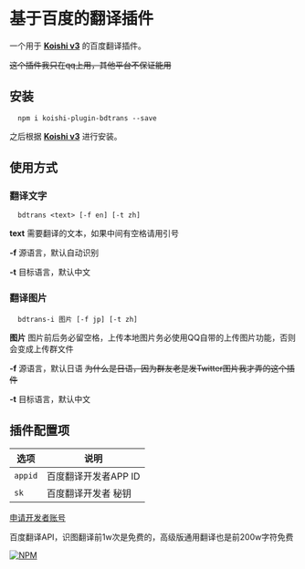 # 基于百度的翻译插件



一个用于 **[Koishi v3](https://github.com/koishijs/koishi)** 的百度翻译插件。

~~这个插件我只在qq上用，其他平台不保证能用~~

## 安装

``` shell
  npm i koishi-plugin-bdtrans --save
```
之后根据 **[Koishi v3](https://koishi.js.org/guide/context.html#%E5%AE%89%E8%A3%85%E6%8F%92%E4%BB%B6)** 进行安装。

## 使用方式

### 翻译文字
```
  bdtrans <text> [-f en] [-t zh]
```
**text** 需要翻译的文本，如果中间有空格请用引号

**-f** 源语言，默认自动识别

**-t** 目标语言，默认中文

### 翻译图片

```
  bdtrans-i 图片 [-f jp] [-t zh]
```
**图片** 图片前后务必留空格，上传本地图片务必使用QQ自带的上传图片功能，否则会变成上传群文件

**-f** 源语言，默认日语 ~~为什么是日语，因为群友老是发Twitter图片我才弄的这个插件~~

**-t** 目标语言，默认中文

## 插件配置项
| 选项        |            说明                        |
| --------------- |   --------------------------- |
| `appid`  | 百度翻译开发者APP ID |
| `sk` |  百度翻译开发者 秘钥                 |

[申请开发者账号](https://fanyi-api.baidu.com/api/trans/product/desktop)

百度翻译API，识图翻译前1w次是免费的，高级版通用翻译也是前200w字符免费


[![NPM](https://nodei.co/npm/koishi-plugin-bdtrans.png)](https://nodei.co/npm/koishi-plugin-bdtrans/)